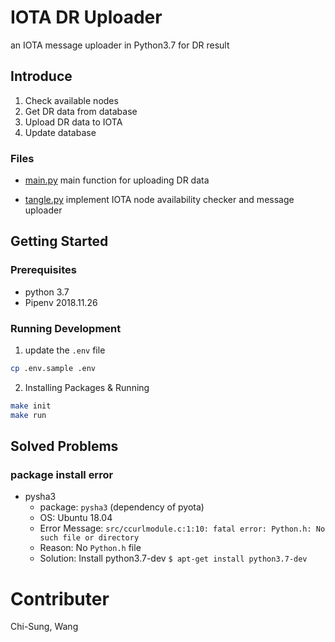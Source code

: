 # IOTA DR Uploader

an IOTA message uploader in Python3.7 for DR result

## Introduce

1. Check available nodes
2. Get DR data from database
3. Upload DR data to IOTA
4. Update database

### Files

+ [main.py](./main.py)
    main function for uploading DR data

+ [tangle.py](./uploader/tangle.py)
    implement IOTA node availability checker and message uploader

## Getting Started

### Prerequisites

- python 3.7
- Pipenv 2018.11.26

### Running Development

1. update the `.env` file
```sh
cp .env.sample .env
```

2. Installing Packages & Running
```sh
make init
make run
```

## Solved Problems

### package install error

+ pysha3
    + package: `pysha3` (dependency of pyota)
    + OS: Ubuntu 18.04
    + Error Message: `src/ccurlmodule.c:1:10: fatal error: Python.h: No such file or directory`
    + Reason: No `Python.h` file
    + Solution: Install python3.7-dev `$ apt-get install python3.7-dev`

# Contributer
Chi-Sung, Wang

